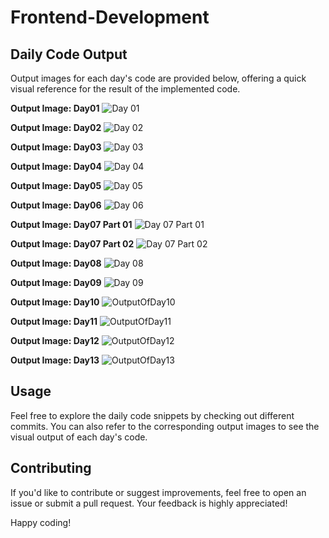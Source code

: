 # Frontend-Development

## Daily Code Output

Output images for each day's code are provided below, offering a quick visual reference for the result of the implemented code.

**Output Image: Day01**
![Day 01](https://github.com/ErShubham4u/Frontend-Development/assets/100616631/3f07fc62-5795-4c86-bfb0-871de863ce57)

**Output Image: Day02**
![Day 02](https://github.com/ErShubham4u/Frontend-Development/assets/100616631/e5ea5229-9c3f-4236-b5ae-801b5ba40956)

**Output Image: Day03**
![Day 03](https://github.com/ErShubham4u/Frontend-Development/assets/100616631/b8fa98a3-981a-45d7-a500-42eb122f99eb)

**Output Image: Day04**
![Day 04](https://github.com/ErShubham4u/Frontend-Development/assets/100616631/98eb3cde-418b-4aea-b0bf-575b049c0b6e)

**Output Image: Day05**
![Day 05](https://github.com/ErShubham4u/Frontend-Development/assets/100616631/851311df-2fb5-46ed-9f65-d06c8fde2ae0)

**Output Image: Day06**
![Day 06](https://github.com/ErShubham4u/Frontend-Development/assets/100616631/070a978c-d203-4a52-ae17-e2ea27fbb393)

**Output Image: Day07 Part 01**
![Day 07 Part 01](https://github.com/ErShubham4u/Frontend-Development/assets/100616631/c6f96524-b1bc-4419-9dff-4763a51beb18)

**Output Image: Day07 Part 02**
![Day 07 Part 02](https://github.com/ErShubham4u/Frontend-Development/assets/100616631/2a543ecd-5249-49e1-b8e6-121102ad5641)

**Output Image: Day08**
![Day 08](https://github.com/ErShubham4u/Frontend-Development/assets/100616631/c9dc9c88-7116-46d8-b2ec-a7321283c18d)

**Output Image: Day09**
![Day 09](https://github.com/ErShubham4u/Frontend-Development/assets/100616631/83223c7d-d2c3-481a-a2fe-5e5f374c0d04)

**Output Image: Day10**
![OutputOfDay10](https://github.com/ErShubham4u/Frontend-Development/assets/100616631/f977e840-ec80-4be1-801d-af4d68446d4c)

**Output Image: Day11**
![OutputOfDay11](https://github.com/ErShubham4u/Frontend-Development/assets/100616631/8b265189-b136-4ca1-afbc-2514e52ce51c)

**Output Image: Day12**
![OutputOfDay12](https://github.com/ErShubham4u/Frontend-Development/assets/100616631/b8e6b619-45c6-4744-beb3-9d7acea55b85)

**Output Image: Day13**
![OutputOfDay13](https://github.com/ErShubham4u/Frontend-Development/assets/100616631/e5eb08bb-6786-4b9d-b7f1-503939ccfa04)

## Usage

Feel free to explore the daily code snippets by checking out different commits. You can also refer to the corresponding output images to see the visual output of each day's code.

## Contributing

If you'd like to contribute or suggest improvements, feel free to open an issue or submit a pull request. Your feedback is highly appreciated!

Happy coding!
